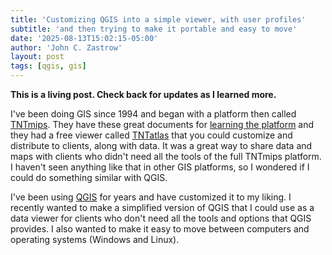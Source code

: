 ```yaml
---
title: 'Customizing QGIS into a simple viewer, with user profiles'
subtitle: 'and then trying to make it portable and easy to move'
date: '2025-08-13T15:02:15-05:00'
author: 'John C. Zastrow'
layout: post
tags: [qgis, gis]
---
```



**This is a living post. Check back for updates as I learned more.**

I've been doing GIS since 1994 and began with a platform then called [TNTmips](https://www.microimages.com/documentation/FeatureSummaries/index.htm). They have these great documents for [learning the platform](https://www.microimages.com/documentation/html/Categories/Terrain%20Analysis%20and%20Operations.htm) and they had a free viewer called [TNTatlas](https://www.microimages.com/documentation/Tutorials/tntatlx.pdf) that you could customize and distribute to clients, along with data. It was a great way to share data and maps with clients who didn't need all the tools of the full TNTmips platform. I haven't seen anything like that in other GIS platforms, so I wondered if I could do something similar with QGIS.

I've been using [QGIS](https://qgis.org) for years and have customized it to my liking. I recently wanted to make a simplified version of QGIS that I could use as a data viewer for clients who don't need all the tools and options that QGIS provides. I also wanted to make it easy to move between computers and operating systems (Windows and Linux).